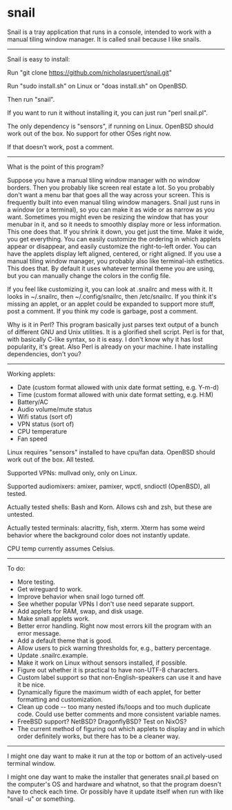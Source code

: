 # snail
Snail is a tray application that runs in a console, intended to work with a manual tiling window manager. It is called snail because I like snails.

---

Snail is easy to install: 

  Run "git clone https://github.com/nicholasrupert/snail.git"
  
  Run "sudo install.sh" on Linux or "doas install.sh" on OpenBSD.
  
  Then run "snail".
  
  If you want to run it without installing it, you can just run "perl snail.pl".
 
  The only dependency is "sensors", if running on Linux. OpenBSD should work out of the box. No support for other OSes right now.

  If that doesn't work, post a comment.
  
--- 

What is the point of this program?

  Suppose you have a manual tiling window manager with no window borders. Then you probably like screen real estate a lot.
  So you probably don't want a menu bar that goes all the way across your screen. This is frequently built into even manual tiling window managers.
  Snail just runs in a window (or a terminal), so you can make it as wide or as narrow as you want.
  Sometimes you might even be resizing the window that has your menubar in it, and so it needs to smoothly display more or less information.
  This one does that. If you shrink it down, you get just the time. Make it wide, you get everything.
  You can easily customize the ordering in which applets appear or disappear, and easily customize the right-to-left order.
  You can have the applets display left aligned, centered, or right aligned.
  If you use a manual tiling window manager, you probably also like terminal-ish esthetics. This does that.
  By default it uses whatever terminal theme you are using, but you can manually change the colors in the config file.
 
  If you feel like customizing it, you can look at .snailrc and mess with it. It looks in ~/.snailrc, then ~/.config/snailrc, then /etc/snailrc.
  If you think it's missing an applet, or an applet could be expanded to support more stuff, post a comment.
  If you think my code is garbage, post a comment.

Why is it in Perl?
  This program basically just parses text output of a bunch of different GNU and Unix utilities. It is a glorified shell script.
  Perl is for that, with basically C-like syntax, so it is easy. I don't know why it has lost popularity, it's great.
  Also Perl is already on your machine. I hate installing dependencies, don't you?

---

Working applets:
- Date (custom format allowed with unix date format setting, e.g. Y-m-d)
- Time (custom format allowed with unix date format setting, e.g. H:M)
- Battery/AC
- Audio volume/mute status
- Wifi status (sort of)
- VPN status (sort of)
- CPU temperature
- Fan speed

Linux requires "sensors" installed to have cpu/fan data. OpenBSD should work out of the box. All tested.

Supported VPNs: mullvad only, only on Linux.

Supported audiomixers: amixer, pamixer, wpctl, sndioctl (OpenBSD), all tested.

Actually tested shells: Bash and Korn. Allows csh and zsh, but these are untested.

Actually tested terminals: alacritty, fish, xterm. Xterm has some weird behavior where the background color does not instantly update.

CPU temp currently assumes Celsius.

---

To do:

- More testing.
- Get wireguard to work.
- Improve behavior when snail logo turned off.
- See whether popular VPNs I don't use need separate support.
- Add applets for RAM, swap, and disk usage.
- Make small applets work.
- Better error handling. Right now most errors kill the program with an error message.
- Add a default theme that is good.
- Allow users to pick warning thresholds for, e.g., battery percentage.
- Update .snailrc.example.
- Make it work on Linux without sensors installed, if possible.
- Figure out whether it is practical to have non-UTF-8 characters.
- Custom label support so that non-English-speakers can use it and have it be nice.
- Dynamically figure the maximum width of each applet, for better formatting and customization.
- Clean up code -- too many nested ifs/loops and too much duplicate code. Could use better comments and more consistent variable names.
- FreeBSD support? NetBSD? DragonflyBSD? Test on NixOS?
- The current method of figuring out which applets to display and in which order definitely works, but there has to be a cleaner way.

---

I might one day want to make it run at the top or bottom of an actively-used terminal window. 

I might one day want to make the installer that generates snail.pl based on the computer's OS and hardware and whatnot, so that the program doesn't have to check each time. Or possibly have it update itself when run with like "snail -u" or something.
